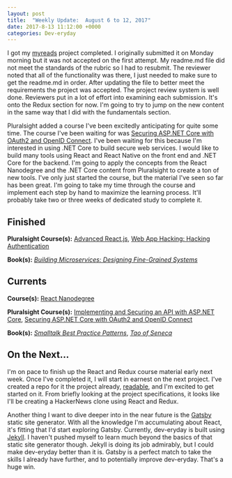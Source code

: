 ```yaml
---
layout: post
title:  "Weekly Update:  August 6 to 12, 2017"
date: 2017-8-13 11:12:00 +0000
categories: Dev-eryday
---
```

I got my [myreads][reads] project completed. I originally submitted it on Monday morning but it was not accepted on the first attempt. My readme.md file did not meet the standards of the rubric so I had to resubmit. The reviewer noted that all of the functionality was there, I just needed to make sure to get the readme.md in order. After updating the file to better meet the requirements the project was accepted. The project review system is well done. Reviewers put in a lot of effort into examining each submission. It's onto the Redux section for now. I'm going to try to jump on the new content in the same way that I did with the fundamentals section.

Pluralsight added a course I've been excitedly anticipating for quite some time. The course I've been waiting for was [Securing ASP.NET Core with OAuth2 and OpenID Connect][secure]. I've been waiting for this because I'm interested in using .NET Core to build secure web services. I would like to build many tools using React and React Native on the front end and .NET Core for the backend. I'm going to apply the concepts from the React Nanodegree and the .NET Core content from Pluralsight to create a ton of new tools. I've only just started the course, but the material I've seen so far has been great. I'm going to take my time through the course and implement each step by hand to maximize the learning process. It'll probably take two or three weeks of dedicated study to complete it.

Finished
--------
**Pluralsight Course(s):** [Advanced React.js][arjs], [Web App Hacking: Hacking Authentication][hack]

**Book(s):** *[Building Microservices: Designing Fine-Grained Systems][micro]*

Currents
--------
**Course(s):** [React Nanodegree][rnd]

**Pluralsight Course(s):** [Implementing and Securing an API with ASP.NET Core][core], [Securing ASP.NET Core with OAuth2 and OpenID Connect][secure]

**Book(s):** *[Smalltalk Best Practice Patterns][sbp]*, *[Tao of Seneca][tao]*

On the Next...
--------
I'm on pace to finish up the React and Redux course material early next week. Once I've completed it, I will start in earnest on the next project. I've created a repo for it the project already, [readable][read], and I'm excited to get started on it. From briefly looking at the project specifications, it looks like I'll be creating a HackerNews clone using React and Redux.

Another thing I want to dive deeper into in the near future is the [Gatsby][gats] static site generator. With all the knowledge I'm accumulating about React, it's fitting that I'd start exploring Gatsby. Currently, dev-eryday is built using [Jekyll][jek]. I haven't pushed myself to learn much beyond the basics of that static site generator though. Jekyll is doing its job admirably, but I could make dev-eryday better than it is. Gatsby is a perfect match to take the skills I already have further, and to potentially improve dev-eryday. That's a huge win.

[core]: https://app.pluralsight.com/library/courses/aspdotnetcore-implementing-securing-api/table-of-contents
[sbp]: https://www.amazon.com/Smalltalk-Best-Practice-Patterns-Kent/dp/013476904X
[rnd]: https://www.udacity.com/course/react-nanodegree--nd019
[arjs]: https://app.pluralsight.com/library/courses/reactjs-advanced/table-of-contents
[tao]: https://tim.blog/2017/07/06/tao-of-seneca/
[micro]: https://www.amazon.com/Building-Microservices-Designing-Fine-Grained-Systems/dp/1491950358/ref=sr_1_1?ie=UTF8&qid=1501815666&sr=8-1&keywords=microservices
[secure]: https://app.pluralsight.com/library/courses/asp-dotnet-core-oauth2-openid-connect-securing/table-of-contents
[gats]: https://www.gatsbyjs.org
[reads]: https://github.com/jpniederer/myreads
[hack]: https://app.pluralsight.com/library/courses/hacking-authentication-web-app/table-of-contents
[read]: https://github.com/jpniederer/readable
[jek]: https://jekyllrb.com